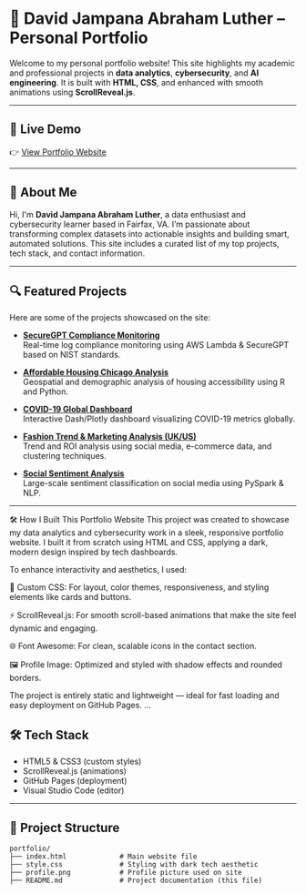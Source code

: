 # 💼 David Jampana Abraham Luther – Personal Portfolio

Welcome to my personal portfolio website! This site highlights my academic and professional projects in **data analytics**, **cybersecurity**, and **AI engineering**. It is built with **HTML, CSS**, and enhanced with smooth animations using **ScrollReveal.js**.

---

## 🚀 Live Demo

👉 [View Portfolio Website](https://David-Jampana-Abraham-Luther.github.io/David-Jampana-Abraham-Luther.github.io/)

---

## 🧠 About Me

Hi, I'm **David Jampana Abraham Luther**, a data enthusiast and cybersecurity learner based in Fairfax, VA. I’m passionate about transforming complex datasets into actionable insights and building smart, automated solutions. This site includes a curated list of my top projects, tech stack, and contact information.

---

## 🔍 Featured Projects

Here are some of the projects showcased on the site:

- **[SecureGPT Compliance Monitoring](https://github.com/David-Jampana-Abraham-Luther/securegpt-compliance-monitoring)**  
  Real-time log compliance monitoring using AWS Lambda & SecureGPT based on NIST standards.

- **[Affordable Housing Chicago Analysis](https://github.com/David-Jampana-Abraham-Luther/Affordable-Housing-Chicago-Analysis)**  
  Geospatial and demographic analysis of housing accessibility using R and Python.

- **[COVID-19 Global Dashboard](https://github.com/David-Jampana-Abraham-Luther/COVID-19-Global-Dashboard)**  
  Interactive Dash/Plotly dashboard visualizing COVID-19 metrics globally.

- **[Fashion Trend & Marketing Analysis (UK/US)](https://github.com/David-Jampana-Abraham-Luther/fashion-trend-analysis-uk-us)**  
  Trend and ROI analysis using social media, e-commerce data, and clustering techniques.

- **[Social Sentiment Analysis](https://github.com/David-Jampana-Abraham-Luther/Social-Sentiments-Exploring-Consumer-Behavior-and-Market-Trends-on-Social-Media)**  
  Large-scale sentiment classification on social media using PySpark & NLP.

---
🛠️ How I Built This Portfolio Website
This project was created to showcase my data analytics and cybersecurity work in a sleek, responsive portfolio website. I built it from scratch using HTML and CSS, applying a dark, modern design inspired by tech dashboards.

To enhance interactivity and aesthetics, I used:

🎨 Custom CSS: For layout, color themes, responsiveness, and styling elements like cards and buttons.

⚡ ScrollReveal.js: For smooth scroll-based animations that make the site feel dynamic and engaging.

🌐 Font Awesome: For clean, scalable icons in the contact section.

🖼️ Profile Image: Optimized and styled with shadow effects and rounded borders.

The project is entirely static and lightweight — ideal for fast loading and easy deployment on GitHub Pages.
...

## 🛠️ Tech Stack

- HTML5 & CSS3 (custom styles)
- ScrollReveal.js (animations)
- GitHub Pages (deployment)
- Visual Studio Code (editor)

---


## 📂 Project Structure

```text
portfolio/
├── index.html             # Main website file
├── style.css              # Styling with dark tech aesthetic
├── profile.png            # Profile picture used on site
├── README.md              # Project documentation (this file)

